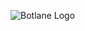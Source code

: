 ![Botlane Logo](https://github.com/KarlofKuwait/boltlane/blob/master/extension/popup/images/Logoblank.png?raw=true)
